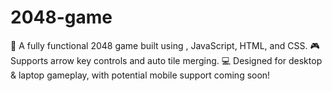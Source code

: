 # 2048-game
🚀 A fully functional 2048 game built using , JavaScript, HTML, and CSS. 🎮 Supports arrow key controls and auto tile merging. 💻 Designed for desktop &amp; laptop gameplay, with potential mobile support coming soon!
